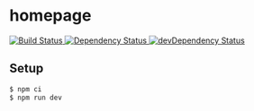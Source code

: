 # homepage
<!-- Build Status -->
<a href="https://travis-ci.org/hellgren/homepage">
  <img src="https://travis-ci.org/hellgren/homepage.svg" alt="Build Status" />
</a>
<!-- Dependency Status -->
<a href="https://david-dm.org/hellgren/homepage">
  <img src="https://david-dm.org/hellgren/homepage.svg" alt="Dependency Status" />
</a>
<!-- devDependency Status -->
<a href="https://david-dm.org/hellgren/homepage#info=devDependencies">
  <img src="https://david-dm.org/hellgren/homepage/dev-status.svg" alt="devDependency Status" />
</a>

## Setup

```bash
$ npm ci
$ npm run dev
```
